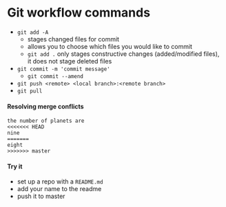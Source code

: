 Git workflow commands
=

- `git add -A`
  - stages changed files for commit
  - allows you to choose which files you would like to commit
  - `git add .` only stages constructive changes (added/modified files), it does not stage deleted files
- `git commit -m 'commit message'`
  - `git commit --amend`
- `git push <remote> <local branch>:<remote branch>`
- `git pull`

#### Resolving merge conflicts
```
the number of planets are
<<<<<<< HEAD
nine
=======
eight
>>>>>>> master
```


#### Try it
- set up a repo with a `README.md`
- add your name to the readme
- push it to master
